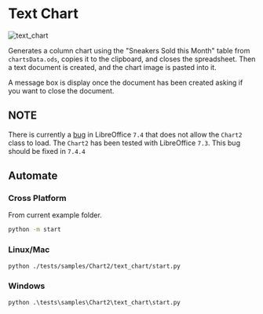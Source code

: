 # Text Chart

![text_chart](https://user-images.githubusercontent.com/4193389/198876133-15803e66-008c-4eeb-a2ae-28021a0e7245.png)

Generates a column chart using the "Sneakers Sold this Month" table from `chartsData.ods`, copies it to the clipboard, and closes the spreadsheet. Then a text document is created, and the chart image is pasted into it.

A message box is display once the document has been created asking if you want to close the document.

## NOTE

There is currently a [bug](https://bugs.documentfoundation.org/show_bug.cgi?id=151846) in LibreOffice `7.4` that does not allow the `Chart2` class to load.
The `Chart2` has been tested with LibreOffice `7.3`. This bug should be fixed in `7.4.4`

## Automate

### Cross Platform

From current example folder.

```sh
python -m start
```

### Linux/Mac

```sh
python ./tests/samples/Chart2/text_chart/start.py
```

### Windows

```ps
python .\tests\samples\Chart2\text_chart\start.py
```
